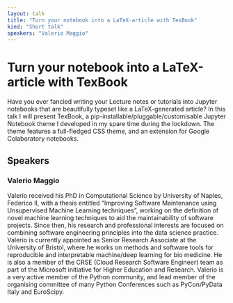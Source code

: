 ```yaml
---
layout: talk
title: "Turn your notebook into a LaTeX-article with TexBook"
kind: "Short talk"
speakers: "Valerio Maggio"
---
```


# Turn your notebook into a LaTeX-article with TexBook

Have you ever fancied writing your Lecture notes or tutorials into Jupyter notebooks that are beautifully typeset like a LaTeX-generated article? In this talk I will present TexBook, a pip-installable/pluggable/customisable Jupyter Notebook theme I developed in my spare time during the lockdown. The theme features a full-fledged CSS theme, and an extension for Google Colaboratory notebooks.

## Speakers

### Valerio Maggio

Valerio received his PhD in Computational Science by University of Naples, Federico II, with a thesis entitled “Improving Software Maintenance using Unsupervised Machine Learning techniques”, working on the definition of novel machine learning techniques to aid the maintainability of software projects. Since then, his research and professional interests are focused  on combining software engineering principles into the data science practice. Valerio is currently appointed as Senior Research Associate at the University of Bristol, where he works on methods and software tools for reproducible and interpretable machine/deep learning for bio medicine. He is also a member of the CRSE (Cloud Research Software Engineer) team as part of the Microsoft initiative for Higher Education and Research. Valerio is a very active member of the Python community, and lead member of the organising committee of many Python Conferences such as PyCon/PyData Italy and EuroScipy.
